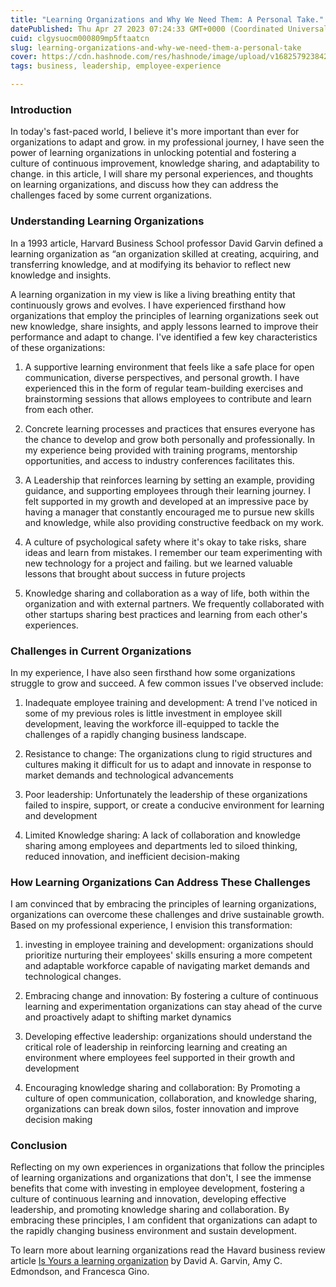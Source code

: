 ```yaml
---
title: "Learning Organizations and Why We Need Them: A Personal Take."
datePublished: Thu Apr 27 2023 07:24:33 GMT+0000 (Coordinated Universal Time)
cuid: clgysuocm000809mp5ftaatcn
slug: learning-organizations-and-why-we-need-them-a-personal-take
cover: https://cdn.hashnode.com/res/hashnode/image/upload/v1682579238423/923e24a6-e607-4f53-83d7-1d16b821a6ae.png
tags: business, leadership, employee-experience

---
```


### Introduction

In today's fast-paced world, I believe it's more important than ever for organizations to adapt and grow. in my professional journey, I have seen the power of learning organizations in unlocking potential and fostering a culture of continuous improvement, knowledge sharing, and adaptability to change. in this article, I will share my personal experiences, and thoughts on learning organizations, and discuss how they can address the challenges faced by some current organizations.

### Understanding Learning Organizations

In a 1993 article, Harvard Business School professor David Garvin defined a learning organization as “an organization skilled at creating, acquiring, and transferring knowledge, and at modifying its behavior to reflect new knowledge and insights.

A learning organization in my view is like a living breathing entity that continuously grows and evolves. I have experienced firsthand how organizations that employ the principles of learning organizations seek out new knowledge, share insights, and apply lessons learned to improve their performance and adapt to change. I've identified a few key characteristics of these organizations:

1. A supportive learning environment that feels like a safe place for open communication, diverse perspectives, and personal growth. I have experienced this in the form of regular team-building exercises and brainstorming sessions that allows employees to contribute and learn from each other.
    
2. Concrete learning processes and practices that ensures everyone has the chance to develop and grow both personally and professionally. In my experience being provided with training programs, mentorship opportunities, and access to industry conferences facilitates this.
    
3. A Leadership that reinforces learning by setting an example, providing guidance, and supporting employees through their learning journey. I felt supported in my growth and developed at an impressive pace by having a manager that constantly encouraged me to pursue new skills and knowledge, while also providing constructive feedback on my work.
    
4. A culture of psychological safety where it's okay to take risks, share ideas and learn from mistakes. I remember our team experimenting with new technology for a project and failing. but we learned valuable lessons that brought about success in future projects
    
5. Knowledge sharing and collaboration as a way of life, both within the organization and with external partners. We frequently collaborated with other startups sharing best practices and learning from each other's experiences.
    

### Challenges in Current Organizations

In my experience, I have also seen firsthand how some organizations struggle to grow and succeed. A few common issues I've observed include:

1. Inadequate employee training and development: A trend I've noticed in some of my previous roles is little investment in employee skill development, leaving the workforce ill-equipped to tackle the challenges of a rapidly changing business landscape.
    
2. Resistance to change: The organizations clung to rigid structures and cultures making it difficult for us to adapt and innovate in response to market demands and technological advancements
    
3. Poor leadership: Unfortunately the leadership of these organizations failed to inspire, support, or create a conducive environment for learning and development
    
4. Limited Knowledge sharing: A lack of collaboration and knowledge sharing among employees and departments led to siloed thinking, reduced innovation, and inefficient decision-making
    

### How Learning Organizations Can Address These Challenges

I am convinced that by embracing the principles of learning organizations, organizations can overcome these challenges and drive sustainable growth. Based on my professional experience, I envision this transformation:

1. investing in employee training and development: organizations should prioritize nurturing their employees' skills ensuring a more competent and adaptable workforce capable of navigating market demands and technological changes.
    
2. Embracing change and innovation: By fostering a culture of continuous learning and experimentation organizations can stay ahead of the curve and proactively adapt to shifting market dynamics
    
3. Developing effective leadership: organizations should understand the critical role of leadership in reinforcing learning and creating an environment where employees feel supported in their growth and development
    
4. Encouraging knowledge sharing and collaboration: By Promoting a culture of open communication, collaboration, and knowledge sharing, organizations can break down silos, foster innovation and improve decision making
    

### Conclusion

Reflecting on my own experiences in organizations that follow the principles of learning organizations and organizations that don't, I see the immense benefits that come with investing in employee development, fostering a culture of continuous learning and innovation, developing effective leadership, and promoting knowledge sharing and collaboration. By embracing these principles, I am confident that organizations can adapt to the rapidly changing business environment and sustain development.

To learn more about learning organizations read the Havard business review article [Is Yours a learning organization](https://hbr.org/2008/03/is-yours-a-learning-organization) by David A. Garvin, Amy C. Edmondson, and Francesca Gino.